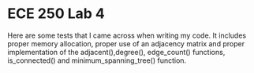 # ECE 250 Lab 4

Here are some tests that I came across when writing my code. It includes proper memory allocation, proper use of an adjacency matrix and proper implementation of the adjacent(),degree(), edge_count() functions, is_connected() and  minimum_spanning_tree() function.